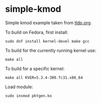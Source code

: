 # simple-kmod

Simple kmod example taken from [tldp.org](https://www.tldp.org/LDP/lkmpg/2.6/html/x121.html).

To build on Fedora, first install:

```
sudo dnf install kernel-devel make gcc
```

To build for the currently running kernel use:

```
make all
```

To build for a specific kernel:

```
make all KVER=5.3.4-300.fc31.x86_64
```

Load module:

```
sudo insmod pktgen.ko
```

